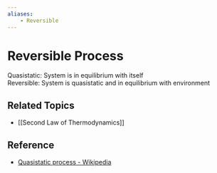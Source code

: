 ```yaml
---
aliases:
    - Reversible
---
```


# Reversible Process

Quasistatic: System is in equilibrium with itself  
Reversible: System is quasistatic and in equilibrium with environment

## Related Topics

- [[Second Law of Thermodynamics]]

## Reference

- [Quasistatic process - Wikipedia](https://en.wikipedia.org/wiki/Quasistatic_process)
